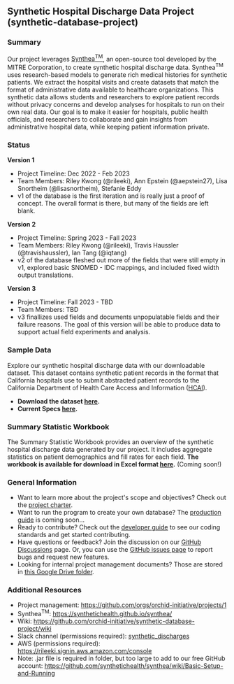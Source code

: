 ## Synthetic Hospital Discharge Data Project (synthetic-database-project)


### Summary
Our project leverages [Synthea<sup>TM</sup>](https://synthetichealth.github.io/synthea/), an open-source tool developed by the MITRE Corporation, to create synthetic hospital discharge data. Synthea<sup>TM</sup> uses research-based models to generate rich medical histories for synthetic patients.  We extract the hospital visits and create datasets that match the format of administrative data available to healthcare organizations. This synthetic data allows students and researchers to explore patient records without privacy concerns and develop analyses for hospitals to run on their own real data. Our goal is to make it easier for hospitals, public health officials, and researchers to collaborate and gain insights from administrative hospital data, while keeping patient information private.

### Status
**Version 1**
- Project Timeline: Dec 2022 - Feb 2023
- Team Members: Riley Kwong (@rileeki), Ann Epstein (@aepstein27), Lisa Snortheim (@lisasnortheim), Stefanie Eddy
- v1 of the database is the first iteration and is really just a proof of concept.  The overall format is there, but many of the fields are left blank.

**Version 2**
- Project Timeline: Spring 2023 - Fall 2023
- Team Members: Riley Kwong (@rileeki), Travis Haussler (@travishaussler), Ian Tang (@iqtang)
- v2 of the database fleshed out more of the fields that were still empty in v1, explored basic SNOMED - IDC mappings, and included fixed width output translations.

**Version 3**
- Project Timeline: Fall 2023 - TBD
- Team Members: TBD
- v3 finallizes used fields and documents unpopulatable fields and their failure reasons.  The goal of this version will be able to produce data to support actual field experiments and analysis.

### Sample Data
Explore our synthetic hospital discharge data with our downloadable dataset. This dataset contains synthetic patient records in the format that California hospitals use to submit abstracted patient records to the California Department of Health Care Access and Information ([HCAI](https://hcai.ca.gov/data-and-reports/submit-data/patient-data/inpatient-reporting/
)).  
- **Download the dataset [here](data/sample_data.csv).**
- **Current Specs [here](https://hcai.ca.gov/wp-content/uploads/2022/12/IP-format-and-file-specs-jan-2023.pdf).**


### Summary Statistic Workbook
The Summary Statistic Workbook provides an overview of the synthetic hospital discharge data generated by our project. It includes aggregate statistics on patient demographics and fill rates for each field. **The workbook is available for download in Excel format [here](data/summary_workbook.xlsx).** (Coming soon!)

### General Information
- Want to learn more about the project's scope and objectives? Check out the [project charter](documentation/PROJECT_CHARTER.md).
- Want to run the program to create your own database? The [production guide](documentation/PRODUCTION_GUIDE.md) is coming soon...
- Ready to contribute? Check out the [developer guide](documentation/DEVELOPER_GUIDE.md) to see our coding standards and get started contributing. 
- Have questions or feedback? Join the discussion on our [GitHub Discussions](https://github.com/orchid-initiative/synthetic-database-project/discussions) page.  Or, you can use the [GitHub issues page](https://github.com/orchid-initiative/synthetic-database-project/issues) to report bugs and request new features.
- Looking for internal project management documents? Those are stored in [this Google Drive folder](https://drive.google.com/drive/folders/1W4jLmDP6Cl9c2Ocqv08kpu6Y8ToMK7Hy).

### Additional Resources
- Project management: https://github.com/orgs/orchid-initiative/projects/1
- Synthea<sup>TM</sup>: https://synthetichealth.github.io/synthea/
- Wiki: https://github.com/orchid-initiative/synthetic-database-project/wiki
- Slack channel (permissions required): [synthetic_discharges](https://rileeki.slack.com/archives/C04DCD1PYJE)
- AWS (permissions required): https://rileeki.signin.aws.amazon.com/console
- Note: .jar file is required in folder, but too large to add to our free GitHub account: https://github.com/synthetichealth/synthea/wiki/Basic-Setup-and-Running
